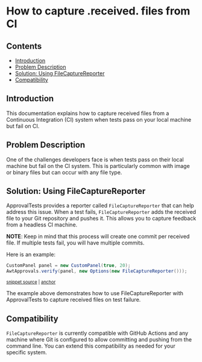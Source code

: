 <a id="top"></a>

# How to capture .received. files from CI

<!-- toc -->
## Contents

  * [Introduction](#introduction)
  * [Problem Description](#problem-description)
  * [Solution: Using FileCaptureReporter](#solution-using-filecapturereporter)
  * [Compatibility](#compatibility)<!-- endToc -->

## Introduction
This documentation explains how to capture received files from a Continuous Integration (CI) system when tests pass on your local machine but fail on CI.


## Problem Description
One of the challenges developers face is when tests pass on their local machine but fail on the CI system. This is particularly common with image or binary files but can occur with any file type.

## Solution: Using FileCaptureReporter
ApprovalTests provides a reporter called `FileCaptureReporter` that can help address this issue. When a test fails, `FileCaptureReporter` adds the received file to your Git repository and pushes it. This allows you to capture feedback from a headless CI machine.



**NOTE**: Keep in mind that this process will create one commit per received file. If multiple tests fail, you will have multiple commits.

Here is an example:

<!-- snippet: file_capture_reporter_example -->
<a id='snippet-file_capture_reporter_example'></a>
```java
CustomPanel panel = new CustomPanel(true, 20);
AwtApprovals.verify(panel, new Options(new FileCaptureReporter()));
```
<sup><a href='/approvaltests-tests/src/test/java/org/approvaltests/awt/ApprovalsTest.java#L41-L44' title='Snippet source file'>snippet source</a> | <a href='#snippet-file_capture_reporter_example' title='Start of snippet'>anchor</a></sup>
<!-- endSnippet -->

The example above demonstrates how to use FileCaptureReporter with ApprovalTests to capture received files on test failure.


## Compatibility
`FileCaptureReporter` is currently compatible with GitHub Actions and any machine where Git is configured to allow committing and pushing from the command line. You can extend this compatibility as needed for your specific system.





